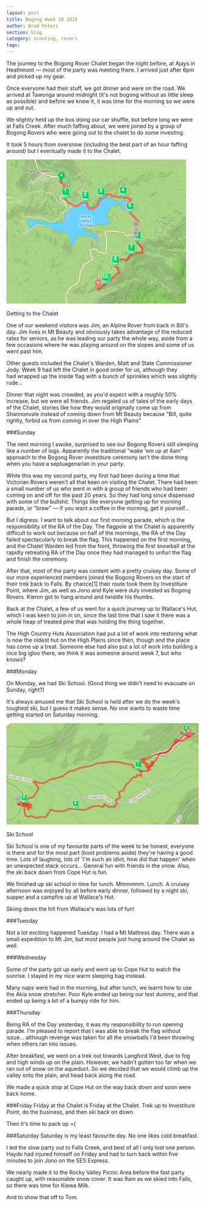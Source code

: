 ```yaml
---
layout: post
title: Bogong Week 10 2015
author: Brad Peters
section: blog
category: scouting, rovers
tags: 
---
```

The journey to the Bogong Rover Chalet began the night before, at Ajays in Heathmont — most of the party was meeting there. I arrived just after 6pm and picked up my gear.

Once everyone had their stuff, we got dinner and were on the road. We arrived at Tawonga around midnight (it's not bogong without as little sleep as possible) and before we knew it, it was time for the morning so we were up and out.

<!--more-->

We slightly held up the bus doing our car shuffle, but before long we were at Falls Creek. After much faffing about, we were joined by a group of Bogong Rovers who were going out to the chalet to do some investing.

It took 5 hours from oversnow (including the best part of an hour faffing around) but I eventually made it to the Chalet.

<div class="blog-image-centre">
  <img src="/blog/assets/2015-09/log-gettingthere.png" alt="my route from Falls to the Chalet" />
  <p>Getting to the Chalet</p>
</div>

One of our weekend visitors was Jim, an Alpine Rover from back in Bill's day. Jim lives in Mt Beauty and obviously takes advantage of the reduced rates for seniors, as he was leading our party the whole way, aside from a few occasions where he was playing around on the slopes and some of us went past him.

Other guests included the Chalet's Warden, Matt and State Commissioner Jody. Week 9 had left the Chalet in good order for us, although they had wrapped up the inside flag with a bunch of sprinkles which was slightly rude...

Dinner that night was crowded, as you'd expect with a roughly 50% increase, but we were all friends. Jim regaled us of tales of the early days of the Chalet, stories like how they would originally come up from Shannonvale instead of coming down from Mt Beauty because "Bill, quite rightly, forbid us from coming in over the High Plains"

###Sunday

The next morning I awoke, surprised to see our Bogong Rovers still sleeping like a number of logs. Apparently the traditional "wake 'em up at 4am" approach to the Bogong Rover investiture ceremony isn't the done thing when you have a septuagenarian in your party.

While this was my second party, my first had been during a time that Victorian Rovers weren't all that keen on visiting the Chalet. There had been a small number of us who went in with a group of friends who had been coming on and off for the past 20 years. So they had long since dispensed with some of the bullshit. Things like everyone getting up for morning parade, or "brew" &mdash; if you want a coffee in the morning, get it yourself...

But I digress. I want to talk about our first morning parade, which is the responsibility of the RA of the Day. The flagpole at the Chalet is apparently difficult to work out because on half of the mornings, the RA of the Day failed spectacularly to break the flag. This happened on the first morning, and the Chalet Warden led from the front, throwing the first snowball at the rapidly retreating RA of the Day once they had managed to unfurl the flag and finish the ceremony.

<p>After that, most of the party was content with a pretty cruisey day. Some of our more experienced members joined the Bogong Rovers on the start of their trek back to Falls. By chance<span class="ref"><span class="refnum">[1]</span><span class="refbody" style="display: none;">Not by chance.</span></span> their route took them by Investiture Point, where Jim, as well as Jono and Kyle were duly invested as Bogong Rovers. Kieron got to hang around and twiddle his thumbs.</p>

Back at the Chalet, a few of us went for a quick journey up to Wallace's Hut, which I was keen to join in on, since the last time that I saw it there was a whole heap of treated pine that was holding the thing together.

The High Country Huts Association had put a lot of work into restoring what is now the oldest hut on the High Plains since then, though and the place has come up a treat. Someone else had also put a lot of work into building a nice big igloo there, we think it was someone around week 7, but who knows?

###Monday

On Monday, we had Ski School. (Good thing we didn't need to evacuate on Sunday, right?)

It's always amused me that Ski School is held after we do the week's toughest ski, but I guess it makes sense. No one wants to waste time getting started on Saturday morning.

<div class="blog-image-centre">
  <img src="/blog/assets/2015-09/log-skischool.png" alt="Route on day 3" />
  <p>Ski School</p>
</div>

Ski School is one of my favourite parts of the week to be honest, everyone is there and for the most part (boot problems aside) they're having a good time. Lots of laughing, lots of 'I'm such an idiot, how did that happen' when an unexpected stack occurs... General fun with friends in the snow. Also, the ski back down from Cope Hut is fun.

We finished up ski school in time for lunch. Mmmmmm. Lunch. A cruisey afternoon was enjoyed by all before early dinner, followed by a night ski, supper and a campfire up at Wallace's Hut.

Skiing down the hill from Wallace's was lots of fun!

###Tuesday

Not a lot exciting happened Tuesday. I had a Mt Mattress day. There was a small expedition to Mt Jim, but most people just hung around the Chalet as well.


###Wednesday

Some of the party got up early and went up to Cope Hut to watch the sunrise. I stayed in my nice warm sleeping bag instead. 

Many naps were had in the morning, but after lunch, we learnt how to use the Akia snow stretcher. Poor Kyle ended up being our test dummy, and that ended up being a bit of a bumpy ride for him.

###Thursday

Being RA of the Day yesterday, it was my responsibility to run opening parade. I'm pleased to report that I was able to break the flag without issue... although revenge was taken for all the snowballs I'd been throwing when others ran into issues.

After breakfast, we went on a trek out towards Langford West, due to fog and high winds up on the plain. However, we hadn't gotten too far when we ran out of snow on the aqueduct. So we decided that we would climb up the valley onto the plain, and head back along the road.

We made a quick stop at Cope Hut on the way back down and soon were back home.

###Friday
Friday at the Chalet is Friday at the Chalet. Trek up to Investiture Point, do the business, and then ski back on down. 

Then it's time to pack up =(

###Saturday
Saturday is my least favourite day. No one likes cold breakfast.

I led the slow party out to Falls Creek, and best of all I only lost one person. Haydo had injured himself on Friday and had to turn back within five minutes to join Jono on the SES Express.

We nearly made it to the Rocky Valley Picnic Area before the fast party caught up, with reasonable snow cover. It was 9am as we skied into Falls, so there was time for Kiewa Milk. 

And to show that off to Tom.